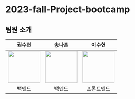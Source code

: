 # 2023-fall-Project-bootcamp


## 팀원 소개
| 권수현 | 송나흔 | 이수현 | 
| :-----: | :-----: | :-----: |
| [<img src="https://github.com/kwonssshyeon.png" width="100px">](https://github.com/kwonssshyeon) | [<img src="https://github.com/zrhmg0b71.png" width="100px">](https://github.com/zrhmg0b71) | [<img src="https://github.com/DingX2.png" width="100px">](https://github.com/DingX2) |
| 백엔드 | 백엔드 | 프론트엔드 |
